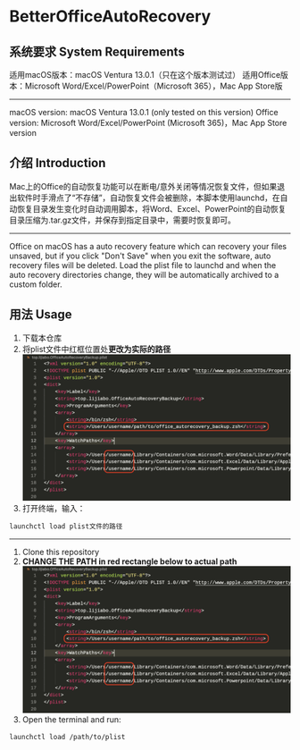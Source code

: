# BetterOfficeAutoRecovery

## 系统要求 System Requirements
适用macOS版本：macOS Ventura 13.0.1（只在这个版本测试过）
适用Office版本：Microsoft Word/Excel/PowerPoint（Microsoft 365），Mac App Store版

---
macOS version: macOS Ventura 13.0.1 (only tested on this version)
Office version: Microsoft Word/Excel/PowerPoint (Microsoft 365)，Mac App Store version

## 介绍 Introduction
 Mac上的Office的自动恢复功能可以在断电/意外关闭等情况恢复文件，但如果退出软件时手滑点了“不存储”，自动恢复文件会被删除，本脚本使用launchd，在自动恢复目录发生变化时自动调用脚本，将Word、Excel、PowerPoint的自动恢复目录压缩为.tar.gz文件，并保存到指定目录中，需要时恢复即可。

---
 Office on macOS has a auto recovery feature which can recovery your files unsaved, but if you click "Don't Save" when you exit the software, auto recovery files will be deleted. Load the plist file to launchd and when the auto recovery directories change, they will be automatically archived to a custom folder.

 ## 用法 Usage
 1. 下载本仓库
 2. 将plist文件中红框位置处**更改为实际的路径**
    ![img/plist.png](img/plist.png)
 3. 打开终端，输入：
```zsh
launchctl load plist文件的路径
```
---
1. Clone this repository
2. **CHANGE THE PATH in red rectangle below to actual path**
   ![img/plist.png](img/plist.png)
3. Open the terminal and run:
```zsh
launchctl load /path/to/plist
```